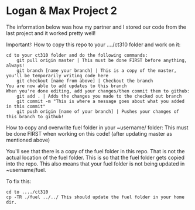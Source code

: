 # Logan & Max Project 2
The information below was how my partner and I stored our code from the last project and it worked pretty well!

Important!:
How to copy this repo to your ..../ct310 folder and work on it:

    cd to your ct310 folder and do the following commands:
        git pull origin master | This must be done FIRST before anything, always!
        git branch [name your branch] | This is a copy of the master, you'll be temporarily writing code here
        git checkout [name from above] | Checkout the branch
    You are now able to add updates to this branch
    When you're done editing, add your changes/then commit them to github:
        git add . | Adds the changes you made to the checked out branch
        git commit -m "This is where a message goes about what you added in this commit"
        git push origin [name of your branch] | Pushes your changes of this branch to github!

How to copy and overwrite fuel folder in your ~username/ folder:
This must be done FIRST when working on this code! (after updating master as mentioned above)

You'll see that there is a copy of the fuel folder in this repo. That is not the actual location of the fuel folder. This is so that the fuel folder gets copied into the repo. This also means that your fuel folder is not being updated in ~username/fuel.

To fix this:

    cd to ..../ct310
    cp -TR ./fuel ../../ This should update the fuel folder in your home dir.

